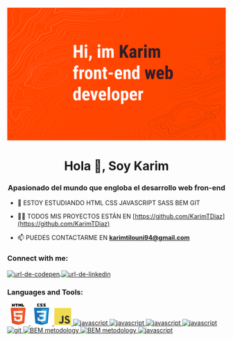 ![Imagen decorativa de tu perfil](https://github.com/KarimTDiaz/KarimTDiaz/blob/main/git-banner.png?raw=true)

<!-- Generado con https://rahuldkjain.github.io/gh-profile-readme-generator/ -->
<h1 align="center">Hola 👋, Soy Karim</h1>
<h3 align="center">Apasionado del mundo que engloba el desarrollo web fron-end</h3>

<!-- - 🔭 ACTUALMENTE TRABAJO EN [Mi portfolio](https://github.com/KarimTDiaz/proyecto-portfolio) -->

- 🌱 ESTOY ESTUDIANDO HTML CSS JAVASCRIPT SASS BEM GIT

- 👨‍💻 TODOS MIS PROYECTOS ESTÁN EN [https://github.com/KarimTDiaz](https://github.com/KarimTDiaz)

- 📫 PUEDES CONTACTARME EN **karimtilouni94@gmail.com**

<h3 align="left">Connect with me:</h3>
<p align="left">
  <a href="https://codepen.io/KarimTDiaz" target="blank">
      <img align="center" src="https://raw.githubusercontent.com/rahuldkjain/github-profile-readme-generator/master/src/images/icons/Social/codepen.svg" alt="url-de-codepen" height="30" width="40" />
  </a>

  <!-- <a href="https://dev.to/url-de-devto" target="blank">
    <img align="center" src="https://raw.githubusercontent.com/rahuldkjain/github-profile-readme-generator/master/src/images/icons/Social/devto.svg" alt="url-de-devto" height="30" width="40" />
  </a> -->

  <!-- <a href="https://twitter.com/url-de-twitter" target="blank">
      <img align="center" src="https://raw.githubusercontent.com/rahuldkjain/github-profile-readme-generator/master/src/images/icons/Social/twitter.svg" alt="url-de-twitter" height="30" width="40" />
  </a> -->

  <a href="https://www.linkedin.com/in/karim-tilouni-diaz-575881258/" target="blank">
      <img align="center" src="https://raw.githubusercontent.com/rahuldkjain/github-profile-readme-generator/master/src/images/icons/Social/linked-in-alt.svg" alt="url-de-linkedin" height="30" width="40" />
  </a>
  
</p>

<h3 align="left">Languages and Tools:</h3>
<p align="left">

 <a href="https://www.w3.org/html/" target="_blank" rel="noreferrer">
      <img src="https://raw.githubusercontent.com/devicons/devicon/master/icons/html5/html5-original-wordmark.svg" alt="html5" width="50" height="50"/> 
</a> 
<a href="https://www.w3.org/Style/CSS/" target="_blank" rel="noreferrer"> 
    <img src="https://raw.githubusercontent.com/devicons/devicon/master/icons/css3/css3-original-wordmark.svg" alt="css3" width="50" height="50"/> 
</a>

<a href="https://developer.mozilla.org/en-US/docs/Web/JavaScript" target="_blank" rel="noreferrer"> 
  <img src="https://raw.githubusercontent.com/devicons/devicon/master/icons/javascript/javascript-original.svg" alt="javascript" width="40" height="40"/> 
</a>

<a href="https://react.dev/" target="_blank" rel="noreferrer"> 
  <img src="https://user-images.githubusercontent.com/25181517/183897015-94a058a6-b86e-4e42-a37f-bf92061753e5.png" alt="javascript" width="40" height="40"/> 
</a>

<a href="https://nodejs.org/en" target="_blank" rel="noreferrer"> 
  <img src="https://user-images.githubusercontent.com/25181517/183568594-85e280a7-0d7e-4d1a-9028-c8c2209e073c.png" alt="javascript" width="50" height="50"/> 
</a>

<a href="https://www.mongodb.com/cloud/atlas/lp/try4?utm_source=google&utm_campaign=search_gs_pl_evergreen_atlas_core_prosp-brand_gic-null_emea-es_ps-all_desktop_eng_lead&utm_term=mongodb&utm_medium=cpc_paid_search&utm_ad=e&utm_ad_campaign_id=12212624563&adgroup=115749706983&cq_cmp=12212624563&gad=1&gclid=CjwKCAjwp6CkBhB_EiwAlQVyxcOtxNzR12PGQP1a_zaGcxXCOdnelYCDrqaPz2ibE4-Wh_k9efexwBoCPHYQAvD_BwE" target="_blank" rel="noreferrer"> 
  <img src="https://user-images.githubusercontent.com/25181517/182884177-d48a8579-2cd0-447a-b9a6-ffc7cb02560e.png" alt="javascript" width="40" height="40"/> 
</a>

<a href="https://firebase.google.com/?hl=es" target="_blank" rel="noreferrer"> 
  <img src="https://user-images.githubusercontent.com/25181517/189716855-2c69ca7a-5149-4647-936d-780610911353.png" alt="javascript" width="40" height="40"/> 
</a>

 <a href="https://git-scm.com/" target="_blank" rel="noreferrer"> 
    <img src="https://www.vectorlogo.zone/logos/git-scm/git-scm-icon.svg" alt="git" width="40" height="40"/> 
 </a>

  <a href="https://getbem.com/">
      <img src="http://jennyknuth.com/wp-content/uploads/2018/03/BEM-1.png" target="_blank" rel="noreferrer" width="40" height="40" alt="BEM metodology">
  </a>

  <a href="https://sass-lang.com/">
      <img src="https://upload.wikimedia.org/wikipedia/commons/thumb/9/96/Sass_Logo_Color.svg/2560px-Sass_Logo_Color.svg.png" target="_blank" rel="noreferrer" width="50" alt="BEM metodology">
  </a>

<a href="https://code.visualstudio.com/" target="_blank" rel="noreferrer"> 
  <img src="https://user-images.githubusercontent.com/25181517/192108891-d86b6220-e232-423a-bf5f-90903e6887c3.png" alt="javascript" width="35" height="35"/> 
</a>
